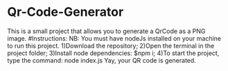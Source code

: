 # Qr-Code-Generator
This is a small project that allows you to generate a QrCode as a PNG image.
#Instructions:
NB: You must have nodeJs installed on your machine to run this project.
1)Download the repository;
2)Open the terminal in the project folder;
3)Install node dependencies: $npm i;
4)To start the project, type the command: node index.js
Yay, your QR code is generated.
